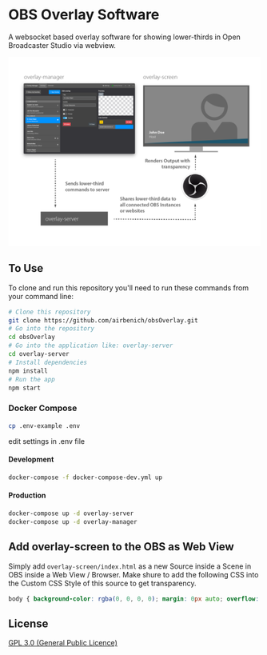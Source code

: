 # OBS Overlay Software
A websocket based overlay software for showing lower-thirds in Open Broadcaster Studio via webview.



![Infographic on how to use this app](https://raw.githubusercontent.com/airbenich/obsOverlay/master/gfx/obsOverlay_gfx.png)

## To Use

To clone and run this repository you'll need to run these commands from your command line:

```bash
# Clone this repository
git clone https://github.com/airbenich/obsOverlay.git
# Go into the repository
cd obsOverlay
# Go into the application like: overlay-server
cd overlay-server
# Install dependencies
npm install
# Run the app
npm start 
```

### Docker Compose

```bash
cp .env-example .env
```

edit settings in .env file


#### Development

```bash
docker-compose -f docker-compose-dev.yml up
```

#### Production

```bash
docker-compose up -d overlay-server
docker-compose up -d overlay-manager
```
## Add overlay-screen to the OBS as Web View

Simply add `overlay-screen/index.html` as a new Source inside a Scene in OBS inside a Web View / Browser.
Make shure to add the following CSS into the Custom CSS Style of this source to get transparency.

```css
body { background-color: rgba(0, 0, 0, 0); margin: 0px auto; overflow: hidden; background-image:none;}
```


## License

[GPL 3.0 (General Public Licence)](LICENSE.md)
